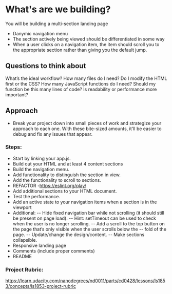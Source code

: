 # What's are we building?

You will be building a multi-section landing page

- Danymic navigation menu
- The section actively being viewed should be differentiated in some way
- When a user clicks on a navigation item, the item should scroll you to the appropriate section rather than giving you the default jump.

## Questions to think about

What’s the ideal workflow?
How many files do I need?
Do I modify the HTML first or the CSS?
How many JavaScript functions do I need?
Should my function be this many lines of code?
Is readability or performance more important?

## Approach

- Break your project down into small pieces of work and strategize your approach to each one. With these bite-sized amounts, it'll be easier to debug and fix any issues that appear.

### Steps:

- Start by linking your app.js.
- Build out your HTML and at least 4 content sections
- Build the navigation menu.
- Add functionality to distinguish the section in view.
- Add the functionality to scroll to sections.
- REFACTOR -https://eslint.org/play/
- Add additional sections to your HTML document.
- Test the performance.
- Add an active state to your navigation items when a section is in the viewport
- Additional:
  -- Hide fixed navigation bar while not scrolling (it should still be present on page load).
  -- Hint: setTimeout can be used to check when the user is no longer scrolling.
  -- Add a scroll to the top button on the page that’s only visible when the user scrolls below the -- fold of the page.
  -- Update/change the design/content.
  -- Make sections collapsible.
- Responsive landing page
- Comments (include proper comments)
- README

### Project Rubric:

https://learn.udacity.com/nanodegrees/nd0011/parts/cd0428/lessons/ls1853/concepts/ls1853-project-rubric
